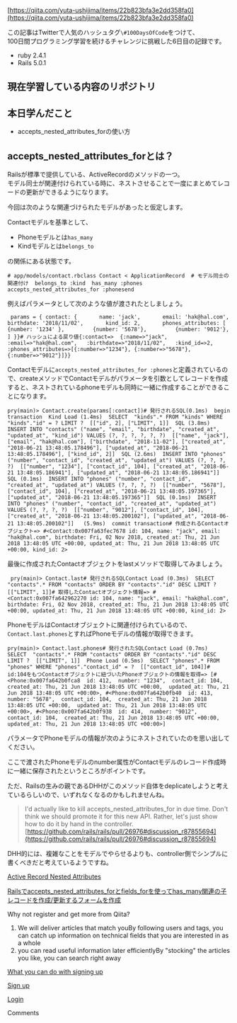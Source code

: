 [https://qiita.com/yuta-ushijima/items/22b823bfa3e2dd358fa0](https://qiita.com/yuta-ushijima/items/22b823bfa3e2dd358fa0)

  

この記事はTwitterで人気のハッシュタグ`\#100DaysOfCode`をつけて、  
100日間プログラミング学習を続けるチャレンジに挑戦した6日目の記録です。

- ruby 2.4.1
- Rails 5.0.1

## 現在学習している内容のリポジトリ

## 本日学んだこと

- accepts_nested_attributes_forの使い方

## accepts_nested_attributes_forとは？

Railsが標準で提供している、ActiveRecordのメソッドの一つ。  
モデル同士が関連付けられている時に、ネストさせることで一度にまとめてレコードの更新ができるようになります。

今回は次のような関連づけられたモデルがあったと仮定します。

Contactモデルを基準として、

- Phoneモデルとは`has_many`
- Kindモデルとは`belongs_to`

の関係にある状態です。

```
# app/models/contact.rbclass Contact < ApplicationRecord  # モデル同士の関連付け  belongs_to :kind  has_many :phones  accepts_nested_attributes_for :phonesend
```

例えばパラメータとして次のような値が渡されたとしましょう。

```
 params = { contact: {       name: 'jack',       email: 'hak@hal.com',       birthdate: '2018/11/02',       kind_id: 2,       phones_attributes: [         {number: '1234' },         {number: '5678'},         {number: '9012'},       ] }}# ハッシュによる戻り値{:contact=>  {:name=>"jack",   :email=>"hak@hal.com",   :birthdate=>"2018/11/02",   :kind_id=>2,   :phones_attributes=>[{:number=>"1234"}, {:number=>"5678"}, {:number=>"9012"}]}}
```

Contactモデルに`accepts_nested_attributes_for :phones`と定義されているので、createメソッドでContactモデルがパラメータを引数としてレコードを作成すると、ネストされているphoneモデルも同時に一緒に作成することができることになります。

```
pry(main)> Contact.create(params[:contact])# 発行されるSQL(0.1ms)  begin transaction  Kind Load (1.4ms)  SELECT  "kinds".* FROM "kinds" WHERE "kinds"."id" = ? LIMIT ?  [["id", 2], ["LIMIT", 1]]  SQL (3.8ms)  INSERT INTO "contacts" ("name", "email", "birthdate", "created_at", "updated_at", "kind_id") VALUES (?, ?, ?, ?, ?, ?)  [["name", "jack"], ["email", "hak@hal.com"], ["birthdate", "2018-11-02"], ["created_at", "2018-06-21 13:48:05.178496"], ["updated_at", "2018-06-21 13:48:05.178496"], ["kind_id", 2]]  SQL (2.6ms)  INSERT INTO "phones" ("number", "contact_id", "created_at", "updated_at") VALUES (?, ?, ?, ?)  [["number", "1234"], ["contact_id", 104], ["created_at", "2018-06-21 13:48:05.186941"], ["updated_at", "2018-06-21 13:48:05.186941"]]  SQL (0.1ms)  INSERT INTO "phones" ("number", "contact_id", "created_at", "updated_at") VALUES (?, ?, ?, ?)  [["number", "5678"], ["contact_id", 104], ["created_at", "2018-06-21 13:48:05.197365"], ["updated_at", "2018-06-21 13:48:05.197365"]]  SQL (0.1ms)  INSERT INTO "phones" ("number", "contact_id", "created_at", "updated_at") VALUES (?, ?, ?, ?)  [["number", "9012"], ["contact_id", 104], ["created_at", "2018-06-21 13:48:05.200102"], ["updated_at", "2018-06-21 13:48:05.200102"]]   (5.9ms)  commit transaction# 作成されるContactオブジェクト=> #<Contact:0x007fa63fec7678 id: 104, name: "jack", email: "hak@hal.com", birthdate: Fri, 02 Nov 2018, created_at: Thu, 21 Jun 2018 13:48:05 UTC +00:00, updated_at: Thu, 21 Jun 2018 13:48:05 UTC +00:00, kind_id: 2>
```

最後に作成されたContactオブジェクトをlastメソッドで取得してみましょう。

```
 pry(main)> Contact.last# 発行されるSQLContact Load (0.3ms)  SELECT  "contacts".* FROM "contacts" ORDER BY "contacts"."id" DESC LIMIT ?  [["LIMIT", 1]]# 取得したContactオブジェクト情報=> #<Contact:0x007fa642962270 id: 104, name: "jack", email: "hak@hal.com", birthdate: Fri, 02 Nov 2018, created_at: Thu, 21 Jun 2018 13:48:05 UTC +00:00, updated_at: Thu, 21 Jun 2018 13:48:05 UTC +00:00, kind_id: 2>
```

PhoneモデルはContactオブジェクトに関連付けられているので、`Contact.last.phones`とすればPhoneモデルの情報が取得できます。

```
pry(main)> Contact.last.phones# 発行されたSQLContact Load (0.7ms)  SELECT  "contacts".* FROM "contacts" ORDER BY "contacts"."id" DESC LIMIT ?  [["LIMIT", 1]]  Phone Load (0.5ms)  SELECT "phones".* FROM "phones" WHERE "phones"."contact_id" = ?  [["contact_id", 104]]# id:104をもつContactオブジェクトに紐づいたPhoneオブジェクトの情報を取得=> [#<Phone:0x007fa642b0fca8  id: 412,  number: "1234",  contact_id: 104,  created_at: Thu, 21 Jun 2018 13:48:05 UTC +00:00,  updated_at: Thu, 21 Jun 2018 13:48:05 UTC +00:00>, #<Phone:0x007fa642b0fb40  id: 413,  number: "5678",  contact_id: 104,  created_at: Thu, 21 Jun 2018 13:48:05 UTC +00:00,  updated_at: Thu, 21 Jun 2018 13:48:05 UTC +00:00>, #<Phone:0x007fa642b0f938  id: 414,  number: "9012",  contact_id: 104,  created_at: Thu, 21 Jun 2018 13:48:05 UTC +00:00,  updated_at: Thu, 21 Jun 2018 13:48:05 UTC +00:00>]
```

パラメータでPhoneモデルの情報が次のようにネストされていたのを思い出してください。

ここで渡されたPhoneモデルのnumber属性がContactモデルのレコード作成時に一緒に保存されたというところがポイントです。

ただ、Railsの生みの親であるDHHがこのメソッド自体をdeplicateしようと考えているらしいので、いずれなくなるのかもしれませんね。

> I'd actually like to kill accepts_nested_attributes_for in due time. Don't think we should promote it for this new API. Rather, let's just show how to do it by hand in the controller. [https://github.com/rails/rails/pull/26976#discussion_r87855694](https://github.com/rails/rails/pull/26976#discussion_r87855694)

DHH的には、複雑なことをモデルでやらせるよりも、controller側でシンプルに書くべきだと考えているようですね。

[Active Record Nested Attributes](http://api.rubyonrails.org/classes/ActiveRecord/NestedAttributes/ClassMethods.html)

[Railsでaccepts_nested_attributes_forとfields_forを使ってhas_many関連の子レコードを作成/更新するフォームを作成](http://ruby-rails.hatenadiary.com/entry/20141208/1418018874)

Why not register and get more from Qiita?

1. We will deliver articles that match youBy following users and tags, you can catch up information on technical fields that you are interested in as a whole
2. you can read useful information later efficientlyBy "stocking" the articles you like, you can search right away

[What you can do with signing up](https://help.qiita.com/ja/articles/qiita-login-user)

[Sign up](https://qiita.com/signup?callback_action=login_or_signup&redirect_to=%2Fyuta-ushijima%2Fitems%2F22b823bfa3e2dd358fa0&realm=qiita)

[Login](https://qiita.com/login?callback_action=login_or_signup&redirect_to=%2Fyuta-ushijima%2Fitems%2F22b823bfa3e2dd358fa0&realm=qiita)

Comments